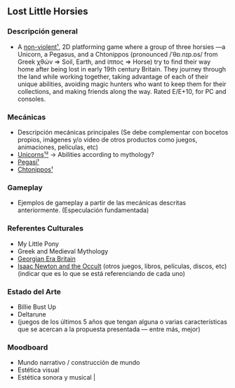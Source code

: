 ## Lost Little Horsies

### Descripción general

- A [non-violent](https://en.wikipedia.org/wiki/Nonviolent_video_game)[¹](https://en.wikipedia.org/wiki/Nonviolence), 2D platforming game where a group of three horsies —a Unicorn, a Pegasus, and a Chtonippos (pronounced /ˈθɒ.nɪp.ɒs/ from Greek χθών => Soil, Earth, and ίππος => Horse) try to find their way home after being lost in early 19th century Britain. They journey through the land while working together, taking advantage of each of their unique abilities, avoiding magic hunters who want to keep them for their collections, and making friends along the way. Rated E/E+10, for PC and consoles.

### Mecánicas

- Descripción mecánicas principales (Se debe complementar con bocetos propios, imágenes y/o video de otros productos como juegos, animaciones, películas, etc)
- [Unicorns](https://bestiary.ca/beasts/beast140.htm)[¹](https://bestiary.ca/beasts/beast165.htm)[²](https://en.wikipedia.org/wiki/Unicorn) -> Abilities according to mythology?
- [Pegasi](https://bestiary.ca/beasts/beast477.htm)[¹](https://en.wikipedia.org/wiki/Pegasus)
- [Chtonippos](https://en.wikipedia.org/wiki/Chthonic)[¹](https://en.wikipedia.org/wiki/Sleipnir)

### Gameplay

- Ejemplos de gameplay a partir de las mecánicas descritas anteriormente. (Especulación fundamentada)

### Referentes Culturales

- My Little Pony
- Greek and Medieval Mythology
- [Georgian Era Britain](https://en.wikipedia.org/wiki/Georgian_era)
- [Isaac Newton and the Occult](https://en.wikipedia.org/wiki/Isaac_Newton%27s_occult_studies)
(otros juegos, libros, películas, discos, etc) (indicar que es lo que se está referenciando de cada uno)

### Estado del Arte

- Billie Bust Up
- Deltarune
- (juegos de los últimos 5 años que tengan alguna o varias características que se acercan a la propuesta presentada — entre más, mejor)

### Moodboard

- Mundo narrativo / construcción de mundo
- Estética visual
- Estética sonora y musical
|